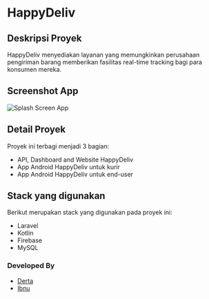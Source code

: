 # HappyDeliv #
## Deskripsi Proyek ##
HappyDeliv menyediakan layanan yang memungkinkan perusahaan pengiriman barang memberikan fasilitas real-time tracking
bagi para konsumen mereka.
## Screenshot App ##
![Splash Screen App](http://happydeliv.com/public/images/app_mini.PNG)

## Detail Proyek ##
Proyek ini terbagi menjadi 3 bagian: 
- API, Dashboard and Website HappyDeliv
- App Android HappyDeliv untuk kurir
- App Android HappyDeliv untuk end-user

## Stack yang digunakan ##
Berikut merupakan stack yang digunakan pada proyek ini: 
- Laravel
- Kotlin
- Firebase
- MySQL

### Developed By ###
- [Derta](https://id.linkedin.com/in/deassyrizky)
- [Ibnu](https://id.linkedin.com/in/ibnu-muzzakkir-094985107)
